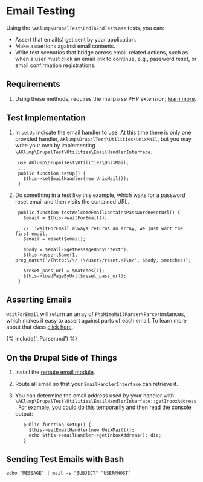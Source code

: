 # Email Testing

Using the `\AKlump\DrupalTest\EndToEndTestCase` tests, you can:

* Assert that email(s) get sent by your application.
* Make assertions against email contents.
* Write test scenarios that bridge across email-related actions, such as when a user must click an email link to continue, e.g., password reset, or email confirmation registrations.

## Requirements

1. Using these methods, requires the mailparse PHP extension; [learn more](https://github.com/php-mime-mail-parser/php-mime-mail-parser#requirements).

## Test Implementation

1. In `setUp` indicate the email handler to use.  At this time there is only one provided handler, `AKlump\DrupalTest\Utilities\UnixMail`, but you may write your own by implementing `\AKlump\DrupalTest\Utilities\EmailHandlerInterface`.
        
        use AKlump\DrupalTest\Utilities\UnixMail;
        ...
        public function setUp() {
          $this->setEmailHandler(new UnixMail());
        }

1. Do something in a test like this example, which waits for a password reset email and then visits the contained URL.

        public function testWelcomeEmailContainsPasswordResetUrl() {
          $email = $this->waitForEmail();
          
          // ::waitForEmail always returns an array, we just want the first email.
          $email = reset($email);
      
          $body = $email->getMessageBody('text');
          $this->assertSame(1, preg_match('/(http:\/\/.+\/user\/reset.+)\n/', $body, $matches));
      
          $reset_pass_url = $matches[1];
          $this->loadPageByUrl($reset_pass_url);
        }

## Asserting Emails

`waitForEmail` will return an array of `PhpMimeMailParser\Parser`instances, which makes it easy to assert against parts of each email.  To learn more about that class [click here](https://github.com/php-mime-mail-parser/php-mime-mail-parser).

{% include('_Parser.md') %}

## On the Drupal Side of Things

1. Install the [reroute email module](https://www.drupal.org/project/reroute_email).
1. Route all email so that your `EmailHandlerInterface` can retrieve it.
1. You can determine the email address used by your handler with `\AKlump\DrupalTest\Utilities\EmailHandlerInterface::getInboxAddress`.  For example, you could do this temporarily and then read the console output:

          public function setUp() {
            $this->setEmailHandler(new UnixMail());
            echo $this->emailHandler->getInboxAddress(); die;
          }


## Sending Test Emails with Bash

    echo "MESSAGE" | mail -s "SUBJECT" "USER@HOST"
